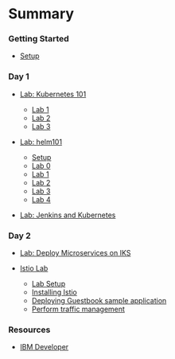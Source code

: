 # Summary

<!-- Rules of SUMMARY.md are here: https://docs.gitbook.com/integrations/github/content-configuration#summary -->
<!-- All headings MUST be THREE hashmarks (###) -->
<!-- Indented bullets (4 spaces) will make the first line be a section -->

### Getting Started

* [Setup](pre-work/README.md)

### Day 1
* [Lab: Kubernetes 101](generatedContent/kube101/README.md)
    * [Lab 1](generatedContent/kube101/Lab1/README.md)
    * [Lab 2](generatedContent/kube101/Lab2/README.md)
    * [Lab 3](generatedContent/kube101/Lab3/README.md)

* [Lab: helm101](generatedContent/helm101/README.md)
    * [Setup](helm-setup/README.md)
    * [Lab 0](generatedContent/helm101/Lab0/README.md)
    * [Lab 1](generatedContent/helm101/Lab1/README.md)
    * [Lab 2](generatedContent/helm101/Lab2/README.md)
    * [Lab 3](generatedContent/helm101/Lab3/README.md)
    * [Lab 4](generatedContent/helm101/Lab4/README.md)
    
* [Lab: Jenkins and Kubernetes](generatedContent/app-modernization-cicd-lab-iks/README.md)

### Day 2
* [Lab: Deploy Microservices on IKS](generatedContent/spring-boot-microservices-on-kubernetes/README_deployment.md)

* [Istio Lab](istio101/README.md)
    * [Lab Setup](istio101/setup.md)
    * [Installing Istio](generatedContent/istio101/exercise-2/README.md)
    * [Deploying Guestbook sample application](istio101/exercise-3/README.md) 
    * [Perform traffic management](istio101/exercise-6/README.md)


### Resources

* [IBM Developer](https://developer.ibm.com)